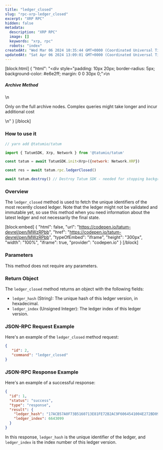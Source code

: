 ```yaml
---
title: "ledger_closed"
slug: "rpc-xrp-ledger_closed"
excerpt: "XRP RPC"
hidden: false
metadata: 
  description: "XRP RPC"
  image: []
  keywords: "xrp, rpc"
  robots: "index"
createdAt: "Wed Mar 06 2024 10:35:44 GMT+0000 (Coordinated Universal Time)"
updatedAt: "Sat Apr 06 2024 13:09:01 GMT+0000 (Coordinated Universal Time)"
---
```

[block:html]
{
  "html": "<div style=\"padding: 10px 20px; border-radius: 5px; background-color: #e6e2ff; margin: 0 0 30px 0;\">\n  <h5>Archive Method</h5>\n  <p>Only on the full archive nodes. Complex queries might take longer and incur additional cost</p>\n</div>"
}
[/block]


### How to use it

```javascript
// yarn add @tatumio/tatum

import { TatumSDK, Xrp, Network } from '@tatumio/tatum'

const tatum = await TatumSDK.init<Xrp>({network: Network.XRP})

const res = await tatum.rpc.ledgerClosed()

await tatum.destroy() // Destroy Tatum SDK - needed for stopping background jobs
```

### Overview

The `ledger_closed` method is used to fetch the unique identifiers of the most recently closed ledger. Note that the ledger might not be validated and immutable yet, so use this method when you need information about the latest ledger and not necessarily the final state.

[block:embed]
{
  "html": false,
  "url": "https://codepen.io/tatum-devrel/pen/MWzRPbb",
  "href": "https://codepen.io/tatum-devrel/pen/MWzRPbb",
  "typeOfEmbed": "iframe",
  "height": "300px",
  "width": "100%",
  "iframe": true,
  "provider": "codepen.io"
}
[/block]

### Parameters

This method does not require any parameters.

### Return Object

The `ledger_closed` method returns an object with the following fields:

- `ledger_hash` (String): The unique hash of this ledger version, in hexadecimal.
- `ledger_index` (Unsigned Integer): The ledger index of this ledger version.

### JSON-RPC Request Example

Here's an example of the `ledger_closed` method request:

```json
{
   "id": 2,
   "command": "ledger_closed"
}
```

### JSON-RPC Response Example

Here's an example of a successful response:

```json
{
  "id": 1,
  "status": "success",
  "type": "response",
  "result": {
    "ledger_hash": "17ACB57A0F73B5160713E81FE72B2AC9F6064541004E272BD09F257D57C30C02",
    "ledger_index": 6643099
  }
}
```

In this response, `ledger_hash` is the unique identifier of the ledger, and `ledger_index` is the index number of this ledger version.
